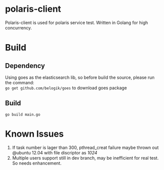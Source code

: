 polaris-client
==============

Polaris-client is used for polaris service test. Written in Golang for high concurrency.


Build
===============

Dependency
----------
Using goes as the elasticsearch lib, so before build the source, please run the command:  
`go get github.com/belogik/goes`   to download goes package

Build
--------
`go build main.go`


Known Issues
===========

1. If task number is lager than 300, pthread_creat failure maybe thrown out @ubuntu 12.04 with file discriptor as *1024*
2. Multiple users support still in dev branch, may be inefficient for real test. So needs enhancement.

